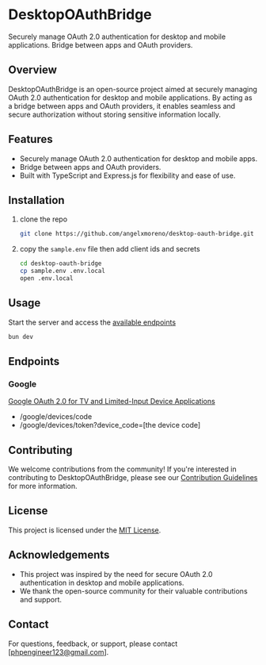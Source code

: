 # DesktopOAuthBridge

Securely manage OAuth 2.0 authentication for desktop and mobile applications. Bridge between apps and OAuth providers.

## Overview

DesktopOAuthBridge is an open-source project aimed at securely managing OAuth 2.0 authentication for desktop and mobile
applications. By acting as a bridge between apps and OAuth providers, it enables seamless and secure authorization
without storing sensitive information locally.

## Features

-   Securely manage OAuth 2.0 authentication for desktop and mobile apps.
-   Bridge between apps and OAuth providers.
-   Built with TypeScript and Express.js for flexibility and ease of use.

## Installation

1. clone the repo
    ```sh
    git clone https://github.com/angelxmoreno/desktop-oauth-bridge.git
    ```
2. copy the `sample.env` file then add client ids and secrets
    ```sh
    cd desktop-oauth-bridge
    cp sample.env .env.local
    open .env.local
    ```

## Usage

Start the server and access the [available endpoints](#endpoints)

```sh
bun dev
```

## Endpoints

### Google

[Google OAuth 2.0 for TV and Limited-Input Device Applications](https://developers.google.com/identity/protocols/oauth2/limited-input-device)

-   /google/devices/code
-   /google/devices/token?device_code=[the device code]

## Contributing

We welcome contributions from the community! If you're interested in contributing to DesktopOAuthBridge, please see
our [Contribution Guidelines](CONTRIBUTING.md) for more information.

## License

This project is licensed under the [MIT License](LICENSE).

## Acknowledgements

-   This project was inspired by the need for secure OAuth 2.0 authentication in desktop and mobile applications.
-   We thank the open-source community for their valuable contributions and support.

## Contact

For questions, feedback, or support, please contact [phpengineer123@gmail.com].
